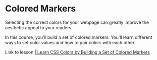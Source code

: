 <h1>Colored Markers</h1>
<p>Selecting the correct colors for your webpage can greatly improve the aesthetic appeal to your readers.</p>

<p>In this course, you'll build a set of colored markers. You'll learn different ways to set color values and how to pair colors with each other.</p>

Link to lesson |<a target="_blank" href="https://www.freecodecamp.org/learn/2022/responsive-web-design/learn-css-colors-by-building-a-set-of-colored-markers/step-1"> Learn CSS Colors by Building a Set of Colored Markers</a>
